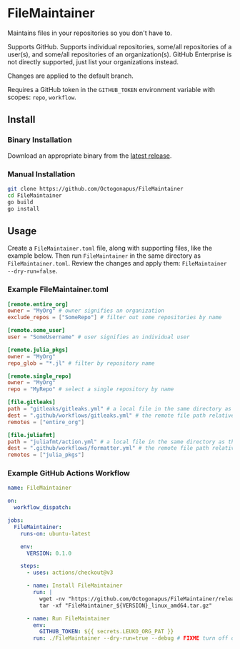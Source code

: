 # FileMaintainer

Maintains files in your repositories so you don't have to.

Supports GitHub.
Supports individual repositories, some/all repositories of a user(s), and some/all repositories of an organization(s).
GitHub Enterprise is not directly supported, just list your organizations instead.

Changes are applied to the default branch.

Requires a GitHub token in the `GITHUB_TOKEN` environment variable with scopes: `repo`, `workflow`.

## Install

### Binary Installation

Download an appropriate binary from the [latest release](https://github.com/Octogonapus/FileMaintainer/releases/latest).

### Manual Installation

```sh
git clone https://github.com/Octogonapus/FileMaintainer
cd FileMaintainer
go build
go install
```

## Usage

Create a `FileMaintainer.toml` file, along with supporting files, like the example below.
Then run `FileMaintainer` in the same directory as `FileMaintainer.toml`.
Review the changes and apply them: `FileMaintainer --dry-run=false`.

### Example FileMaintainer.toml

```toml
[remote.entire_org]
owner = "MyOrg" # owner signifies an organization
exclude_repos = ["SomeRepo"] # filter out some repositories by name

[remote.some_user]
user = "SomeUsername" # user signifies an individual user

[remote.julia_pkgs]
owner = "MyOrg"
repo_glob = "*.jl" # filter by repository name

[remote.single_repo]
owner = "MyOrg"
repo = "MyRepo" # select a single repository by name

[file.gitleaks]
path = "gitleaks/gitleaks.yml" # a local file in the same directory as this file
dest = ".github/workflows/gitleaks.yml" # the remote file path relative to the repository root
remotes = ["entire_org"]

[file.juliafmt]
path = "juliafmt/action.yml" # a local file in the same directory as this file
dest = ".github/workflows/formatter.yml" # the remote file path relative to the repository root
remotes = ["julia_pkgs"]
```

### Example GitHub Actions Workflow

```yml
name: FileMaintainer

on:
  workflow_dispatch:

jobs:
  FileMaintainer:
    runs-on: ubuntu-latest

    env:
      VERSION: 0.1.0

    steps:
      - uses: actions/checkout@v3

      - name: Install FileMaintainer
        run: |
          wget -nv "https://github.com/Octogonapus/FileMaintainer/releases/download/v$VERSION/FileMaintainer_${VERSION}_linux_amd64.tar.gz"
          tar -xf "FileMaintainer_${VERSION}_linux_amd64.tar.gz"

      - name: Run FileMaintainer
        env:
          GITHUB_TOKEN: ${{ secrets.LEUKO_ORG_PAT }}
        run: ./FileMaintainer --dry-run=true --debug # FIXME turn off dry runs after you have tested this
```

